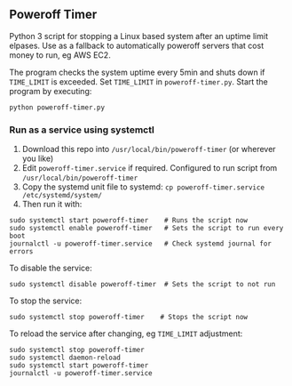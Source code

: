 Poweroff Timer
-----------------------------

Python 3 script for stopping a Linux based system after an uptime limit elpases. Use as a fallback to automatically poweroff servers that cost money to run, eg AWS EC2.

The program checks the system uptime every 5min and shuts down if `TIME_LIMIT` is exceeded. Set `TIME_LIMIT` in `poweroff-timer.py`. Start the program by executing:

    python poweroff-timer.py

### Run as a service using systemctl

1. Download this repo into `/usr/local/bin/poweroff-timer` (or wherever you like)
1. Edit `poweroff-timer.service` if required. Configured to run script from `/usr/local/bin/poweroff-timer`
1. Copy the systemd unit file to systemd: `cp poweroff-timer.service /etc/systemd/system/`
1. Then run it with:

```
sudo systemctl start poweroff-timer    # Runs the script now
sudo systemctl enable poweroff-timer   # Sets the script to run every boot
journalctl -u poweroff-timer.service   # Check systemd journal for errors
```

To disable the service:

```
sudo systemctl disable poweroff-timer  # Sets the script to not run
```

To stop the service:

```
sudo systemctl stop poweroff-timer    # Stops the script now
```

To reload the service after changing, eg `TIME_LIMIT` adjustment:

```
sudo systemctl stop poweroff-timer
sudo systemctl daemon-reload
sudo systemctl start poweroff-timer
journalctl -u poweroff-timer.service
```
